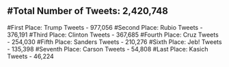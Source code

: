 #Total Number of Tweets: 2,420,748 
---
#First Place: Trump Tweets - 977,056
#Second Place: Rubio Tweets - 376,191
#Third Place: Clinton Tweets - 367,685
#Fourth Place: Cruz Tweets - 254,030
#Fifth Place: Sanders Tweets - 210,276
#Sixth Place: Jeb! Tweets - 135,398
#Seventh Place: Carson Tweets - 54,808
#Last Place: Kasich Tweets - 46,224
